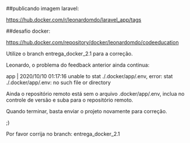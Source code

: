 ##publicando imagem laravel:

https://hub.docker.com/r/leonardomdo/laravel_app/tags

##desafio docker:

https://hub.docker.com/repository/docker/leonardomdo/codeeducation

Utilize o branch entrega_docker_2.1 para a correção.



Leonardo, o problema do feedback anterior ainda continua:

app      | 2020/10/10 01:17:16 unable to stat ./.docker/app/.env, error: stat ./.docker/app/.env: no such file or directory

Ainda o repositório remoto está sem o arquivo .docker/app/.env, inclua no controle de versão e suba para o repositório remoto.

Quando terminar, basta enviar o projeto novamente para correção.

;)

Por favor corrija no branch: entrega_docker_2.1
